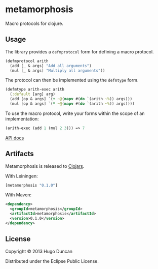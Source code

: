 # metamorphosis

Macro protocols for clojure.

## Usage

The library provides a `defmprotocol` form for defining a macro protocol.

```clj
(defmprotocol arith
  (add [_ & args] "Add all arguments")
  (mul [_ & args] "Multiply all arguments"))
```

The protocol can then be implemented using the `defmtype` form.

```clj
(defmtype arith-exec arith
  (:default [arg] arg)
  (add [op & args] `(+ ~@(mapv #(do `(arith ~%)) args)))
  (mul [op & args] `(* ~@(mapv #(do `(arith ~%)) args))))
```

To use the macro protocol, write your forms within the scope of an
implementation:

```clj
(arith-exec (add 1 (mul 2 3))) => 7
```

[API docs](http://hugoduncan.github.com/metamorphosis/api/0.1)

## Artifacts

Metamorphosis is released to [Clojars](https://clojars.org/metamorphosis).

With Leiningen:

```clj
[metamorphosis "0.1.0"]
```

With Maven:

```xml
<dependency>
  <groupId>metamorphosis</groupId>
  <artifactId>metamorphosis</artifactId>
  <version>0.1.0</version>
</dependency>
```

## License

Copyright © 2013 Hugo Duncan

Distributed under the Eclipse Public License.
